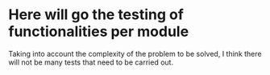 # Here will go the testing of functionalities per module

Taking into account the complexity of the problem to be solved, I think there will not be many tests that need to be carried out.
